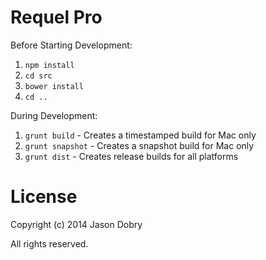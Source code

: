 Requel Pro
==========

Before Starting Development:

1. `npm install`
1. `cd src`
1. `bower install`
1. `cd ..`

During Development:

1. `grunt build` - Creates a timestamped build for Mac only
1. `grunt snapshot` - Creates a snapshot build for Mac only
1. `grunt dist` - Creates release builds for all platforms

# License

Copyright (c) 2014 Jason Dobry

All rights reserved.
